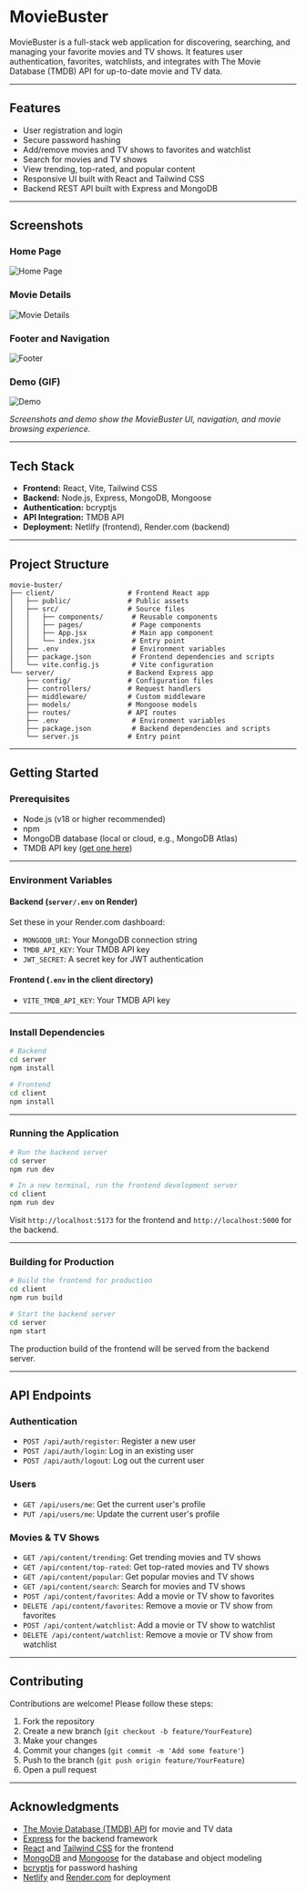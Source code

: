 # MovieBuster

MovieBuster is a full-stack web application for discovering, searching, and managing your favorite movies and TV shows. It features user authentication, favorites, watchlists, and integrates with The Movie Database (TMDB) API for up-to-date movie and TV data.

---

## Features

- User registration and login
- Secure password hashing
- Add/remove movies and TV shows to favorites and watchlist
- Search for movies and TV shows
- View trending, top-rated, and popular content
- Responsive UI built with React and Tailwind CSS
- Backend REST API built with Express and MongoDB

---

## Screenshots

### Home Page

![Home Page](images/screenshot.png)

### Movie Details

![Movie Details](images/screenshot-2.png)

### Footer and Navigation

![Footer](images/screenshot-3.png)

### Demo (GIF)

![Demo](images/Moviebuster.gif)

*Screenshots and demo show the MovieBuster UI, navigation, and movie browsing experience.*

---

## Tech Stack

- **Frontend:** React, Vite, Tailwind CSS
- **Backend:** Node.js, Express, MongoDB, Mongoose
- **Authentication:** bcryptjs
- **API Integration:** TMDB API
- **Deployment:** Netlify (frontend), Render.com (backend)

---

## Project Structure

```
movie-buster/
├── client/                  # Frontend React app
│   ├── public/              # Public assets
│   ├── src/                 # Source files
│   │   ├── components/       # Reusable components
│   │   ├── pages/            # Page components
│   │   ├── App.jsx           # Main app component
│   │   └── index.jsx         # Entry point
│   ├── .env                  # Environment variables
│   ├── package.json          # Frontend dependencies and scripts
│   └── vite.config.js        # Vite configuration
└── server/                  # Backend Express app
    ├── config/              # Configuration files
    ├── controllers/         # Request handlers
    ├── middleware/          # Custom middleware
    ├── models/              # Mongoose models
    ├── routes/              # API routes
    ├── .env                  # Environment variables
    ├── package.json          # Backend dependencies and scripts
    └── server.js            # Entry point
```

---

## Getting Started

### Prerequisites

- Node.js (v18 or higher recommended)
- npm
- MongoDB database (local or cloud, e.g., MongoDB Atlas)
- TMDB API key ([get one here](https://www.themoviedb.org/documentation/api))

---

### Environment Variables

#### Backend (`server/.env` on Render)

Set these in your Render.com dashboard:

- `MONGODB_URI`: Your MongoDB connection string
- `TMDB_API_KEY`: Your TMDB API key
- `JWT_SECRET`: A secret key for JWT authentication

#### Frontend (`.env` in the client directory)

- `VITE_TMDB_API_KEY`: Your TMDB API key

---

### Install Dependencies

```bash
# Backend
cd server
npm install

# Frontend
cd client
npm install
```

---

### Running the Application

```bash
# Run the backend server
cd server
npm run dev

# In a new terminal, run the frontend development server
cd client
npm run dev
```

Visit `http://localhost:5173` for the frontend and `http://localhost:5000` for the backend.

---

### Building for Production

```bash
# Build the frontend for production
cd client
npm run build

# Start the backend server
cd server
npm start
```

The production build of the frontend will be served from the backend server.

---

## API Endpoints

### Authentication

- `POST /api/auth/register`: Register a new user
- `POST /api/auth/login`: Log in an existing user
- `POST /api/auth/logout`: Log out the current user

### Users

- `GET /api/users/me`: Get the current user's profile
- `PUT /api/users/me`: Update the current user's profile

### Movies & TV Shows

- `GET /api/content/trending`: Get trending movies and TV shows
- `GET /api/content/top-rated`: Get top-rated movies and TV shows
- `GET /api/content/popular`: Get popular movies and TV shows
- `GET /api/content/search`: Search for movies and TV shows
- `POST /api/content/favorites`: Add a movie or TV show to favorites
- `DELETE /api/content/favorites`: Remove a movie or TV show from favorites
- `POST /api/content/watchlist`: Add a movie or TV show to watchlist
- `DELETE /api/content/watchlist`: Remove a movie or TV show from watchlist

---

## Contributing

Contributions are welcome! Please follow these steps:

1. Fork the repository
2. Create a new branch (`git checkout -b feature/YourFeature`)
3. Make your changes
4. Commit your changes (`git commit -m 'Add some feature'`)
5. Push to the branch (`git push origin feature/YourFeature`)
6. Open a pull request

---


## Acknowledgments

- [The Movie Database (TMDB) API](https://www.themoviedb.org/documentation/api) for movie and TV data
- [Express](https://expressjs.com/) for the backend framework
- [React](https://reactjs.org/) and [Tailwind CSS](https://tailwindcss.com/) for the frontend
- [MongoDB](https://www.mongodb.com/) and [Mongoose](https://mongoosejs.com/) for the database and object modeling
- [bcryptjs](https://github.com/dcodeIO/bcrypt.js) for password hashing
- [Netlify](https://www.netlify.com/) and [Render.com](https://render.com/) for deployment
